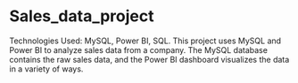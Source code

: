 # Sales_data_project
Technologies Used:  MySQL, Power BI, SQL. This project uses MySQL and Power BI to analyze sales data from a company. The MySQL database contains the raw sales data, and the Power BI dashboard visualizes the data in a variety of ways.
